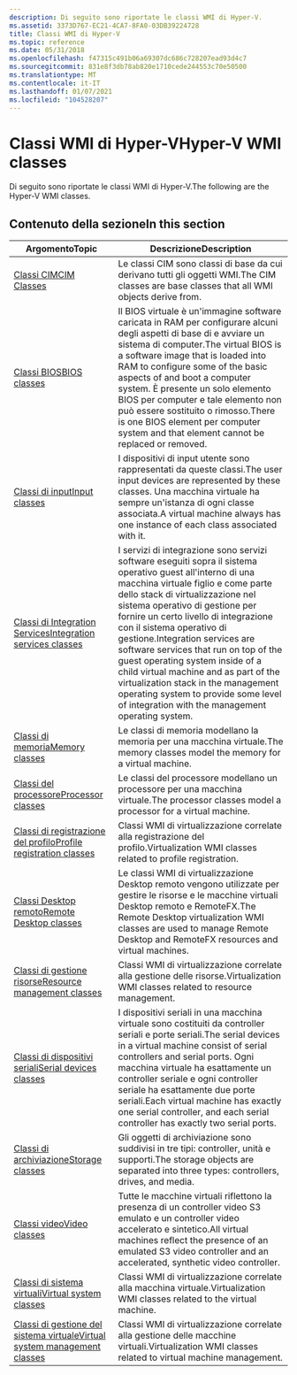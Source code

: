 ```yaml
---
description: Di seguito sono riportate le classi WMI di Hyper-V.
ms.assetid: 3373D767-EC21-4CA7-8FA0-03DB39224728
title: Classi WMI di Hyper-V
ms.topic: reference
ms.date: 05/31/2018
ms.openlocfilehash: f47315c491b06a69307dc686c728207ead93d4c7
ms.sourcegitcommit: 831e8f3db78ab820e1710cede244553c70e50500
ms.translationtype: MT
ms.contentlocale: it-IT
ms.lasthandoff: 01/07/2021
ms.locfileid: "104528207"
---
```

# <a name="hyper-v-wmi-classes"></a><span data-ttu-id="48826-103">Classi WMI di Hyper-V</span><span class="sxs-lookup"><span data-stu-id="48826-103">Hyper-V WMI classes</span></span>

<span data-ttu-id="48826-104">Di seguito sono riportate le classi WMI di Hyper-V.</span><span class="sxs-lookup"><span data-stu-id="48826-104">The following are the Hyper-V WMI classes.</span></span>

## <a name="in-this-section"></a><span data-ttu-id="48826-105">Contenuto della sezione</span><span class="sxs-lookup"><span data-stu-id="48826-105">In this section</span></span>



| <span data-ttu-id="48826-106">Argomento</span><span class="sxs-lookup"><span data-stu-id="48826-106">Topic</span></span>                                                                                 | <span data-ttu-id="48826-107">Descrizione</span><span class="sxs-lookup"><span data-stu-id="48826-107">Description</span></span>                                                                                                                                                                                                                                                                                 |
|---------------------------------------------------------------------------------------|---------------------------------------------------------------------------------------------------------------------------------------------------------------------------------------------------------------------------------------------------------------------------------------------|
| [<span data-ttu-id="48826-108">Classi CIM</span><span class="sxs-lookup"><span data-stu-id="48826-108">CIM Classes</span></span>](cim-classes.md)<br/>                                             | <span data-ttu-id="48826-109">Le classi CIM sono classi di base da cui derivano tutti gli oggetti WMI.</span><span class="sxs-lookup"><span data-stu-id="48826-109">The CIM classes are base classes that all WMI objects derive from.</span></span><br/>                                                                                                                                                                                                               |
| [<span data-ttu-id="48826-110">Classi BIOS</span><span class="sxs-lookup"><span data-stu-id="48826-110">BIOS classes</span></span>](bios-classes.md)<br/>                                           | <span data-ttu-id="48826-111">Il BIOS virtuale è un'immagine software caricata in RAM per configurare alcuni degli aspetti di base di e avviare un sistema di computer.</span><span class="sxs-lookup"><span data-stu-id="48826-111">The virtual BIOS is a software image that is loaded into RAM to configure some of the basic aspects of and boot a computer system.</span></span> <span data-ttu-id="48826-112">È presente un solo elemento BIOS per computer e tale elemento non può essere sostituito o rimosso.</span><span class="sxs-lookup"><span data-stu-id="48826-112">There is one BIOS element per computer system and that element cannot be replaced or removed.</span></span><br/>                                                 |
| [<span data-ttu-id="48826-113">Classi di input</span><span class="sxs-lookup"><span data-stu-id="48826-113">Input classes</span></span>](input-classes.md)<br/>                                         | <span data-ttu-id="48826-114">I dispositivi di input utente sono rappresentati da queste classi.</span><span class="sxs-lookup"><span data-stu-id="48826-114">The user input devices are represented by these classes.</span></span> <span data-ttu-id="48826-115">Una macchina virtuale ha sempre un'istanza di ogni classe associata.</span><span class="sxs-lookup"><span data-stu-id="48826-115">A virtual machine always has one instance of each class associated with it.</span></span><br/>                                                                                                                                             |
| [<span data-ttu-id="48826-116">Classi di Integration Services</span><span class="sxs-lookup"><span data-stu-id="48826-116">Integration services classes</span></span>](integration-services-classes.md)<br/>           | <span data-ttu-id="48826-117">I servizi di integrazione sono servizi software eseguiti sopra il sistema operativo guest all'interno di una macchina virtuale figlio e come parte dello stack di virtualizzazione nel sistema operativo di gestione per fornire un certo livello di integrazione con il sistema operativo di gestione.</span><span class="sxs-lookup"><span data-stu-id="48826-117">Integration services are software services that run on top of the guest operating system inside of a child virtual machine and as part of the virtualization stack in the management operating system to provide some level of integration with the management operating system.</span></span><br/> |
| [<span data-ttu-id="48826-118">Classi di memoria</span><span class="sxs-lookup"><span data-stu-id="48826-118">Memory classes</span></span>](memory-classes.md)<br/>                                       | <span data-ttu-id="48826-119">Le classi di memoria modellano la memoria per una macchina virtuale.</span><span class="sxs-lookup"><span data-stu-id="48826-119">The memory classes model the memory for a virtual machine.</span></span><br/>                                                                                                                                                                                                                       |
| [<span data-ttu-id="48826-120">Classi del processore</span><span class="sxs-lookup"><span data-stu-id="48826-120">Processor classes</span></span>](processor-classes.md)<br/>                                 | <span data-ttu-id="48826-121">Le classi del processore modellano un processore per una macchina virtuale.</span><span class="sxs-lookup"><span data-stu-id="48826-121">The processor classes model a processor for a virtual machine.</span></span><br/>                                                                                                                                                                                                                   |
| [<span data-ttu-id="48826-122">Classi di registrazione del profilo</span><span class="sxs-lookup"><span data-stu-id="48826-122">Profile registration classes</span></span>](profile-registration-classes.md)<br/>           | <span data-ttu-id="48826-123">Classi WMI di virtualizzazione correlate alla registrazione del profilo.</span><span class="sxs-lookup"><span data-stu-id="48826-123">Virtualization WMI classes related to profile registration.</span></span><br/>                                                                                                                                                                                                                      |
| [<span data-ttu-id="48826-124">Classi Desktop remoto</span><span class="sxs-lookup"><span data-stu-id="48826-124">Remote Desktop classes</span></span>](remotefx-classes.md)<br/>                             | <span data-ttu-id="48826-125">Le classi WMI di virtualizzazione Desktop remoto vengono utilizzate per gestire le risorse e le macchine virtuali Desktop remoto e RemoteFX.</span><span class="sxs-lookup"><span data-stu-id="48826-125">The Remote Desktop virtualization WMI classes are used to manage Remote Desktop and RemoteFX resources and virtual machines.</span></span><br/>                                                                                                                                                     |
| [<span data-ttu-id="48826-126">Classi di gestione risorse</span><span class="sxs-lookup"><span data-stu-id="48826-126">Resource management classes</span></span>](resource-management-classes.md)<br/>             | <span data-ttu-id="48826-127">Classi WMI di virtualizzazione correlate alla gestione delle risorse.</span><span class="sxs-lookup"><span data-stu-id="48826-127">Virtualization WMI classes related to resource management.</span></span><br/>                                                                                                                                                                                                                       |
| [<span data-ttu-id="48826-128">Classi di dispositivi seriali</span><span class="sxs-lookup"><span data-stu-id="48826-128">Serial devices classes</span></span>](serial-devices-classes.md)<br/>                       | <span data-ttu-id="48826-129">I dispositivi seriali in una macchina virtuale sono costituiti da controller seriali e porte seriali.</span><span class="sxs-lookup"><span data-stu-id="48826-129">The serial devices in a virtual machine consist of serial controllers and serial ports.</span></span> <span data-ttu-id="48826-130">Ogni macchina virtuale ha esattamente un controller seriale e ogni controller seriale ha esattamente due porte seriali.</span><span class="sxs-lookup"><span data-stu-id="48826-130">Each virtual machine has exactly one serial controller, and each serial controller has exactly two serial ports.</span></span><br/>                                                                         |
| [<span data-ttu-id="48826-131">Classi di archiviazione</span><span class="sxs-lookup"><span data-stu-id="48826-131">Storage classes</span></span>](storage-classes.md)<br/>                                     | <span data-ttu-id="48826-132">Gli oggetti di archiviazione sono suddivisi in tre tipi: controller, unità e supporti.</span><span class="sxs-lookup"><span data-stu-id="48826-132">The storage objects are separated into three types: controllers, drives, and media.</span></span><br/>                                                                                                                                                                                              |
| [<span data-ttu-id="48826-133">Classi video</span><span class="sxs-lookup"><span data-stu-id="48826-133">Video classes</span></span>](video-classes.md)<br/>                                         | <span data-ttu-id="48826-134">Tutte le macchine virtuali riflettono la presenza di un controller video S3 emulato e un controller video accelerato e sintetico.</span><span class="sxs-lookup"><span data-stu-id="48826-134">All virtual machines reflect the presence of an emulated S3 video controller and an accelerated, synthetic video controller.</span></span><br/>                                                                                                                                                     |
| [<span data-ttu-id="48826-135">Classi di sistema virtuali</span><span class="sxs-lookup"><span data-stu-id="48826-135">Virtual system classes</span></span>](virtual-system-classes.md)<br/>                       | <span data-ttu-id="48826-136">Classi WMI di virtualizzazione correlate alla macchina virtuale.</span><span class="sxs-lookup"><span data-stu-id="48826-136">Virtualization WMI classes related to the virtual machine.</span></span><br/>                                                                                                                                                                                                                       |
| [<span data-ttu-id="48826-137">Classi di gestione del sistema virtuale</span><span class="sxs-lookup"><span data-stu-id="48826-137">Virtual system management classes</span></span>](virtual-system-management-classes.md)<br/> | <span data-ttu-id="48826-138">Classi WMI di virtualizzazione correlate alla gestione delle macchine virtuali.</span><span class="sxs-lookup"><span data-stu-id="48826-138">Virtualization WMI classes related to virtual machine management.</span></span><br/>                                                                                                                                                                                                                |



 

 

 




